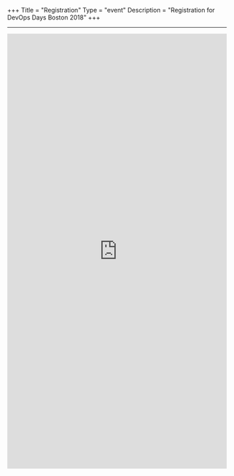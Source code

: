 +++
Title = "Registration"
Type = "event"
Description = "Registration for DevOps Days Boston 2018"
+++

<p>
<div class = "row">
  <hr>
  <div class = "col-md-12 center-block">
    <iframe src="https://www.eventbrite.com/e/devopsdays-boston-2018-tickets-44312573099" frameborder="0" height="1000" width="100%" vspace="0" hspace="0" marginheight="5" marginwidth="5" scrolling="auto" allowtransparency="true">
    </iframe>
  </div>
  </hr>
</div>
</p>

